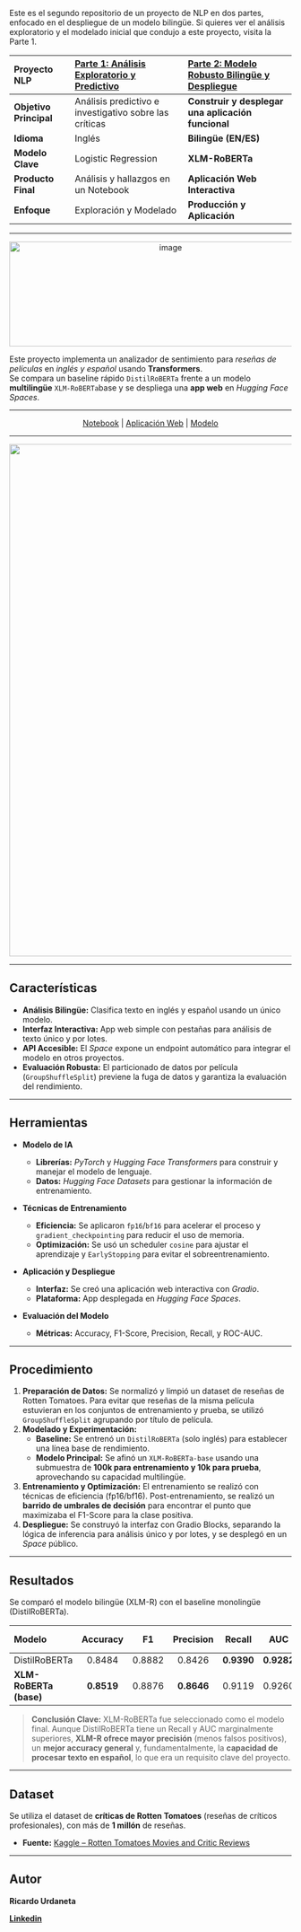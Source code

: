 Este es el segundo repositorio de un proyecto de NLP en dos partes, enfocado en el despliegue de un modelo bilingüe. Si quieres ver el análisis exploratorio y el modelado inicial que condujo a este proyecto, visita la Parte 1.

| Proyecto NLP | [Parte 1: Análisis Exploratorio y Predictivo](https://github.com/Ricardouchub/Rotten-tomatoes-critics-nlp) | [Parte 2: Modelo Robusto Bilingüe y Despliegue](https://github.com/Ricardouchub/Rotten-tomatoes-critics-nlp-2) |
| :--- | :--- | :--- |
| **Objetivo Principal** | Análisis predictivo e investigativo sobre las críticas | **Construir y desplegar una aplicación funcional** |
| **Idioma** | Inglés | **Bilingüe (EN/ES)** |
| **Modelo Clave** | Logistic Regression | **XLM-RoBERTa** |
| **Producto Final** | Análisis y hallazgos en un Notebook | **Aplicación Web Interactiva** |
| **Enfoque** | Exploración y Modelado | **Producción y Aplicación**  |

---

<p align="center">
  <img width="560" height="187" alt="image" src="https://github.com/user-attachments/assets/b017bc97-3ee9-4f29-9559-a5a0f23c1bdd" />
</p>


Este proyecto implementa un analizador de sentimiento para *reseñas de películas* en *inglés y español* usando **Transformers**.  
Se compara un baseline rápido `DistilRoBERTa` frente a un modelo **multilingüe** `XLM-RoBERTa`base y se despliega una **app web** en *Hugging Face Spaces*.

---

<p align="center">
  <a href="./Notebook.ipynb">Notebook</a> |
  <a href="https://huggingface.co/spaces/Ricardouchub/sentiment-es-en">Aplicación Web</a> |
  <a href="https://huggingface.co/Ricardouchub/xlmr-sentiment-es-en">Modelo</a>
</p>

---

<p align="center">
  <a href="https://huggingface.co/spaces/Ricardouchub/sentiment-es-en">
    <img
      src="https://github.com/user-attachments/assets/a7fec7f1-dd29-4ec2-bbaf-9cb9d2fb84eb"
      alt="Demo en Hugging Face Space: Sentiment EN/ES"
      width="1503"
      height="913"
    />
  </a>
</p>

---

## Características

* **Análisis Bilingüe:** Clasifica texto en inglés y español usando un único modelo.
* **Interfaz Interactiva:** App web simple con pestañas para análisis de texto único y por lotes.
* **API Accesible:** El *Space* expone un endpoint automático para integrar el modelo en otros proyectos.
* **Evaluación Robusta:** El particionado de datos por película (`GroupShuffleSplit`) previene la fuga de datos y garantiza la evaluación del rendimiento.
---

## Herramientas

* **Modelo de IA**
    * **Librerías:** *PyTorch* y *Hugging Face Transformers* para construir y manejar el modelo de lenguaje.
    * **Datos:** *Hugging Face Datasets* para gestionar la información de entrenamiento.

* **Técnicas de Entrenamiento**
    * **Eficiencia:** Se aplicaron `fp16`/`bf16` para acelerar el proceso y `gradient_checkpointing` para reducir el uso de memoria.
    * **Optimización:** Se usó un scheduler `cosine` para ajustar el aprendizaje y `EarlyStopping` para evitar el sobreentrenamiento.

* **Aplicación y Despliegue**
    * **Interfaz:** Se creó una aplicación web interactiva con *Gradio*.
    * **Plataforma:** App desplegada en *Hugging Face Spaces*.

* **Evaluación del Modelo**
    * **Métricas:** Accuracy, F1-Score, Precision, Recall, y ROC-AUC.

---

## Procedimiento

1.  **Preparación de Datos:** Se normalizó y limpió un dataset de reseñas de Rotten Tomatoes. Para evitar que reseñas de la misma película estuvieran en los conjuntos de entrenamiento y prueba, se utilizó `GroupShuffleSplit` agrupando por título de película.
2.  **Modelado y Experimentación:**
    * **Baseline:** Se entrenó un `DistilRoBERTa` (solo inglés) para establecer una línea base de rendimiento.
    * **Modelo Principal:** Se afinó un `XLM-RoBERTa-base` usando una submuestra de **100k para entrenamiento y 10k para prueba**, aprovechando su capacidad multilingüe.
3.  **Entrenamiento y Optimización:** El entrenamiento se realizó con técnicas de eficiencia (fp16/bf16). Post-entrenamiento, se realizó un **barrido de umbrales de decisión** para encontrar el punto que maximizaba el F1-Score para la clase positiva.
4.  **Despliegue:** Se construyó la interfaz con Gradio Blocks, separando la lógica de inferencia para análisis único y por lotes, y se desplegó en un *Space* público.


---

## Resultados

Se comparó el modelo bilingüe (XLM-R) con el baseline monolingüe (DistilRoBERTa).

| Modelo                 | Accuracy | F1     | Precision | Recall | AUC    | Umbral Óptimo |
| :--------------------- | :------: | :----: | :-------: | :----: | :----: | :-----------: |
| DistilRoBERTa          | 0.8484   | 0.8882 | 0.8426    | **0.9390** | **0.9282** | 0.6046        |
| **XLM-RoBERTa (base)** | **0.8519** | 0.8876 | **0.8646** | 0.9119 | 0.9260 | **0.4800** |

> **Conclusión Clave:** XLM-RoBERTa fue seleccionado como el modelo final. Aunque DistilRoBERTa tiene un Recall y AUC marginalmente superiores, **XLM-R ofrece mayor precisión** (menos falsos positivos), un **mejor accuracy general** y, fundamentalmente, la **capacidad de procesar texto en español**, lo que era un requisito clave del proyecto.

---

## Dataset

Se utiliza el dataset de **críticas de Rotten Tomatoes** (reseñas de críticos profesionales), con más de **1 millón** de reseñas.

- **Fuente:** [Kaggle – Rotten Tomatoes Movies and Critic Reviews](https://www.kaggle.com/datasets/stefanoleone992/rotten-tomatoes-movies-and-critic-reviews-dataset)


---

## Autor

**Ricardo Urdaneta** 

**[Linkedin](https://www.linkedin.com/in/ricardourdanetacastro/)**
